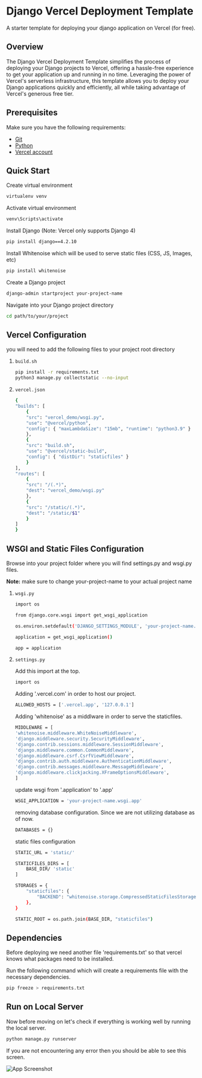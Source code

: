 
# Django Vercel Deployment Template

A starter template for deploying your django application on Vercel (for free).


## Overview

The Django Vercel Deployment Template simplifies the process of deploying your Django projects to Vercel, offering a hassle-free experience to get your application up and running in no time. Leveraging the power of Vercel's serverless infrastructure, this template allows you to deploy your Django applications quickly and efficiently, all while taking advantage of Vercel's generous free tier.



## Prerequisites

Make sure you have the following requirements:
- [Git](https://git-scm.com/)
- [Python](https://www.python.org/downloads/)
- [Vercel account](https://vercel.com/)


## Quick Start
    
Create virtual environment
```bash
virtualenv venv

```

Activate virtual environment
```bash
venv\Scripts\activate
```

Install Django (Note: Vercel only supports Django 4)
```bash
pip install django==4.2.10
```

Install Whitenoise which will be used to serve static files (CSS, JS, Images, etc)
```bash
pip install whitenoise
```

Create a Django project
```bash
django-admin startproject your-project-name
```

Navigate into your Django project directory

```bash
cd path/to/your/project
```


## Vercel Configuration

you will need to add the following files to your project root directory

1. `build.sh`
    ```bash
    pip install -r requirements.txt
    python3 manage.py collectstatic --no-input

    ```

2. `vercel.json`
    ```bash
    {
    "builds": [
        {
        "src": "vercel_demo/wsgi.py",
        "use": "@vercel/python",
        "config": { "maxLambdaSize": "15mb", "runtime": "python3.9" }
        },
        {
        "src": "build.sh",
        "use": "@vercel/static-build",
        "config": { "distDir": "staticfiles" }
        }
    ],
    "routes": [
        {
        "src": "/(.*)",
        "dest": "vercel_demo/wsgi.py"
        },
        {
        "src": "/static/(.*)",
        "dest": "/static/$1"
        }
    ]
    }

    ```



## WSGI and Static Files Configuration

Browse into your project folder where you will find settings.py and wsgi.py files.

**Note:** make sure to change your-project-name to your actual project name



1. `wsgi.py`
    ```bash
    import os

    from django.core.wsgi import get_wsgi_application

    os.environ.setdefault('DJANGO_SETTINGS_MODULE', 'your-project-name.settings')

    application = get_wsgi_application()

    app = application
    ```


2. `settings.py`

    Add this import at the top.

    ```bash
    import os
    ```

    Adding '.vercel.com' in order to host our project.

    ```bash
    ALLOWED_HOSTS = ['.vercel.app', '127.0.0.1']
    ```

    Adding 'whitenoise' as a middlware in order to serve the staticfiles.

    ```bash
    MIDDLEWARE = [
    'whitenoise.middleware.WhiteNoiseMiddleware',
    'django.middleware.security.SecurityMiddleware',
    'django.contrib.sessions.middleware.SessionMiddleware',
    'django.middleware.common.CommonMiddleware',
    'django.middleware.csrf.CsrfViewMiddleware',
    'django.contrib.auth.middleware.AuthenticationMiddleware',
    'django.contrib.messages.middleware.MessageMiddleware',
    'django.middleware.clickjacking.XFrameOptionsMiddleware',
    ]
    ```

    update wsgi from '.application' to '.app'

    ```bash
    WSGI_APPLICATION = 'your-project-name.wsgi.app'
    ```

    removing database configuration. Since we are not utilizing database as of now. 

    ```bash
    DATABASES = {}
    ```

    static files configuration

    ```bash
    STATIC_URL = 'static/'

    STATICFILES_DIRS = [
        BASE_DIR/ 'static'
    ]

    STORAGES = {
        "staticfiles": {
            "BACKEND": "whitenoise.storage.CompressedStaticFilesStorage", 
        },
    }

    STATIC_ROOT = os.path.join(BASE_DIR, "staticfiles")
    ```







## Dependencies

Before deploying we need another file 'requirements.txt' so that vercel knows what packages need to be installed.


Run the following command which will create a requirements file with the necessary dependencies.
```bash
pip freeze > requirements.txt
```
## Run on Local Server

Now before moving on let's check if everything is working well by running the local server.

```bash
python manage.py runserver
```

If you are not encountering any error then you should be able to see this screen.

![App Screenshot](https://i.ibb.co/NSGt0BK/Screenshot-353.png)


